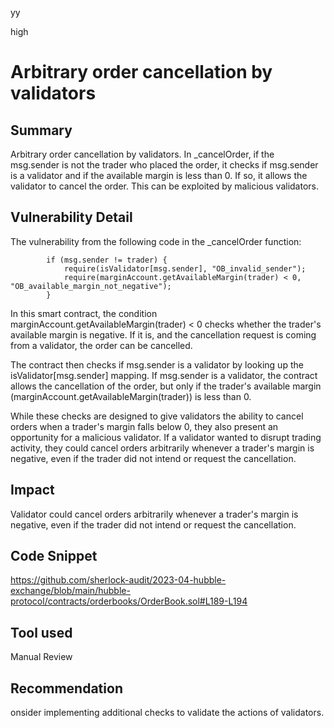 yy

high

# Arbitrary order cancellation by validators

## Summary
Arbitrary order cancellation by validators. In _cancelOrder, if the msg.sender is not the trader who placed the order, it checks if msg.sender is a validator and if the available margin is less than 0. If so, it allows the validator to cancel the order. This can be exploited by malicious validators.

## Vulnerability Detail
The vulnerability from the following code in the _cancelOrder function:
```solidity
        if (msg.sender != trader) {
            require(isValidator[msg.sender], "OB_invalid_sender");
            require(marginAccount.getAvailableMargin(trader) < 0, "OB_available_margin_not_negative");
        }
```

In this smart contract, the condition marginAccount.getAvailableMargin(trader) < 0 checks whether the trader's available margin is negative. If it is, and the cancellation request is coming from a validator, the order can be cancelled.

The contract then checks if msg.sender is a validator by looking up the isValidator[msg.sender] mapping. If msg.sender is a validator, the contract allows the cancellation of the order, but only if the trader's available margin (marginAccount.getAvailableMargin(trader)) is less than 0.

While these checks are designed to give validators the ability to cancel orders when a trader's margin falls below 0, they also present an opportunity for a malicious validator. If a validator wanted to disrupt trading activity, they could cancel orders arbitrarily whenever a trader's margin is negative, even if the trader did not intend or request the cancellation.

## Impact
Validator could cancel orders arbitrarily whenever a trader's margin is negative, even if the trader did not intend or request the cancellation.

## Code Snippet
https://github.com/sherlock-audit/2023-04-hubble-exchange/blob/main/hubble-protocol/contracts/orderbooks/OrderBook.sol#L189-L194

## Tool used
Manual Review

## Recommendation
onsider implementing additional checks to validate the actions of validators. 
